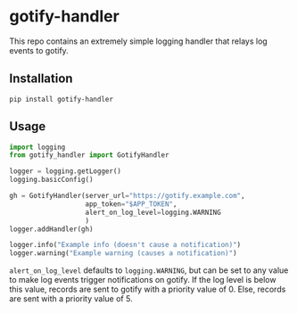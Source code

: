 # gotify-handler
This repo contains an extremely simple logging handler that relays log events to gotify.

## Installation
`pip install gotify-handler`

## Usage
```python
import logging
from gotify_handler import GotifyHandler

logger = logging.getLogger()
logging.basicConfig()

gh = GotifyHandler(server_url="https://gotify.example.com",
                   app_token="$APP_TOKEN",
                   alert_on_log_level=logging.WARNING
                   )
logger.addHandler(gh)

logger.info("Example info (doesn't cause a notification)")
logger.warning("Example warning (causes a notification)")
```

`alert_on_log_level` defaults to `logging.WARNING`, but can be set to any value to make log events trigger notifications on gotify. If the log level is below this value, records are sent to gotify with a priority value of 0. Else, records are sent with a priority value of 5.
